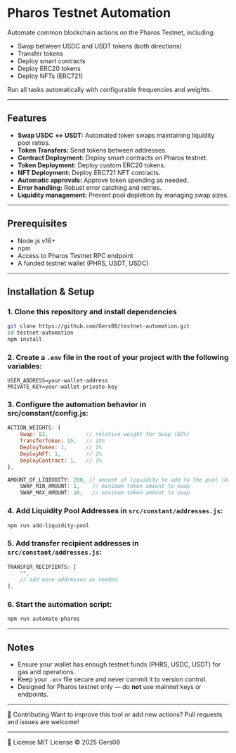 # Pharos Testnet Automation

Automate common blockchain actions on the Pharos Testnet, including:

- Swap between USDC and USDT tokens (both directions)
- Transfer tokens
- Deploy smart contracts
- Deploy ERC20 tokens
- Deploy NFTs (ERC721)

Run all tasks automatically with configurable frequencies and weights.

---

## Features

- **Swap USDC ↔ USDT:** Automated token swaps maintaining liquidity pool ratios.
- **Token Transfers:** Send tokens between addresses.
- **Contract Deployment:** Deploy smart contracts on Pharos testnet.
- **Token Deployment:** Deploy custom ERC20 tokens.
- **NFT Deployment:** Deploy ERC721 NFT contracts.
- **Automatic approvals:** Approve token spending as needed.
- **Error handling:** Robust error catching and retries.
- **Liquidity management:** Prevent pool depletion by managing swap sizes.

---

## Prerequisites

- Node.js v16+
- npm
- Access to Pharos Testnet RPC endpoint
- A funded testnet wallet (PHRS, USDT, USDC)

---

## Installation & Setup

### 1. Clone this repository and install dependencies

```bash
git clone https://github.com/Gers08/testnet-automation.git
cd testnet-automation
npm install
```

### 2. Create a `.env` file in the root of your project with the following variables:

```env
USER_ADDRESS=your-wallet-address
PRIVATE_KEY=your-wallet-private-key
```

### 3. Configure the automation behavior in src/constant/config.js:

```js
ACTION_WEIGHTS: {
    Swap: 82,            // relative weight for Swap (82%)
    TransferToken: 15,   // 15%
    DeployToken: 1,      // 1%
    DeployNFT: 1,        // 1%
    DeployContract: 1,   // 1%
},

AMOUNT_OF_LIQIUDITY: 200, // amount of liquidity to add to the pool (both USDT and USDC)
    SWAP_MIN_AMOUNT: 1,    // minimum token amount to swap
    SWAP_MAX_AMOUNT: 10,   // maximum token amount to swap
```

### 4. Add Liquidity Pool Addresses in `src/constant/addresses.js`:

```bash
npm run add-liquidity-pool
```

### 5. Add transfer recipient addresses in `src/constant/addresses.js`:

```js
TRANSFER_RECIPIENTS: [
    "",
    // add more addresses as needed
],
```

### 6. Start the automation script:

```bash
npm run automate-pharos
```

---

## Notes

- Ensure your wallet has enough testnet funds (PHRS, USDC, USDT) for gas and operations.
- Keep your `.env` file secure and never commit it to version control.
- Designed for Pharos testnet only — do **not** use mainnet keys or endpoints.

---

🤝 Contributing
Want to improve this tool or add new actions?
Pull requests and issues are welcome!

---

📄 License
MIT License © 2025 Gers08
